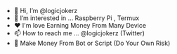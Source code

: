 - 👋 Hi, I’m @logicjokerz
- 👀 I’m interested in ... Raspberry Pi , Termux 
- ❤️ I'm love Earning Money From Many Device   
- 📫 How to reach me ... @logicjokerz (Twitter)
- 🤖 Make Money From Bot or Script (Do Your Own Risk)
